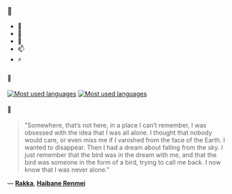 ### 👋

- 🔭
- 🌱
- 💬
- 📫
- ⚡

#### 🧏

[![Most used languages](https://github-readme-stats-aynah.vercel.app/api/top-langs/?username=aynh&theme=solarized-dark&langs_count=6&layout=compact&hide_title=true)](https://github.com/anuraghazra/github-readme-stats#gh-dark-mode-only)
[![Most used languages](https://github-readme-stats-aynah.vercel.app/api/top-langs/?username=aynh&theme=solarized-light&langs_count=6&layout=compact&hide_title=true)](https://github.com/anuraghazra/github-readme-stats#gh-light-mode-only)

#### 💬

> "Somewhere, that’s not here, in a place I can’t remember, I was obsessed with the idea that I was all alone. I thought that nobody would care, or even miss me if I vanished from the face of the Earth. I wanted to disappear. Then I had a dream about falling from the sky. I just remember that the bird was in the dream with me, and that the bird was someone in the form of a bird, trying to call me back. I now know that I was never alone."

&mdash; [**Rakka**](https://myanimelist.net/character.php?q=Rakka&cat=character), [**Haibane Renmei**](https://myanimelist.net/search/all?q=Haibane%20Renmei&cat=all)
